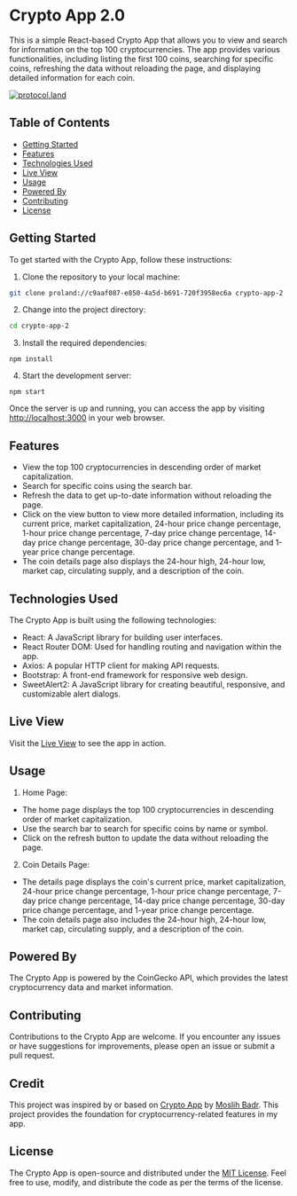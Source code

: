 # Crypto App 2.0

This is a simple React-based Crypto App that allows you to view and search for information on the top 100 cryptocurrencies. The app provides various functionalities, including listing the first 100 coins, searching for specific coins, refreshing the data without reloading the page, and displaying detailed information for each coin.

[![protocol.land](https://arweave.net/eZp8gOeR8Yl_cyH9jJToaCrt2He1PHr0pR4o-mHbEcY)](https://protocol.land/#/repository/<REPO_ID>)

## Table of Contents

- [Getting Started](#getting-started)
- [Features](#features)
- [Technologies Used](#technologies-used)
- [Live View](#live-view)
- [Usage](#usage)
- [Powered By](#powered-by)
- [Contributing](#contributing)
- [License](#license)

## Getting Started

To get started with the Crypto App, follow these instructions:

1. Clone the repository to your local machine:

```bash
git clone proland://c9aaf087-e850-4a5d-b691-720f3958ec6a crypto-app-2
```
2. Change into the project directory:
```bash
cd crypto-app-2
```
3. Install the required dependencies:
```
npm install
```
4. Start the development server:
```
npm start
```
Once the server is up and running, you can access the app by visiting [http://localhost:3000](http://localhost:3000) in your web browser.

## Features

- View the top 100 cryptocurrencies in descending order of market capitalization.
- Search for specific coins using the search bar.
- Refresh the data to get up-to-date information without reloading the page.
- Click on the view button to view more detailed information, including its current price, market capitalization, 24-hour price change percentage, 1-hour price change percentage, 7-day price change percentage, 14-day price change percentage, 30-day price change percentage, and 1-year price change percentage.
- The coin details page also displays the 24-hour high, 24-hour low, market cap, circulating supply, and a description of the coin.

## Technologies Used
The Crypto App is built using the following technologies:

- React: A JavaScript library for building user interfaces.
- React Router DOM: Used for handling routing and navigation within the app.
- Axios: A popular HTTP client for making API requests.
- Bootstrap: A front-end framework for responsive web design.
- SweetAlert2: A JavaScript library for creating beautiful, responsive, and customizable alert dialogs.

## Live View
Visit the [Live View](https://react-cryptocurrencyapp.netlify.app) to see the app in action.

## Usage
1. Home Page:

- The home page displays the top 100 cryptocurrencies in descending order of market capitalization.
- Use the search bar to search for specific coins by name or symbol.
- Click on the refresh button to update the data without reloading the page.
2. Coin Details Page:

- The details page displays the coin's current price, market capitalization, 24-hour price change percentage, 1-hour price change percentage, 7-day price change percentage, 14-day price change percentage, 30-day price change percentage, and 1-year price change percentage.
- The coin details page also includes the 24-hour high, 24-hour low, market cap, circulating supply, and a description of the coin.

## Powered By
The Crypto App is powered by the CoinGecko API, which provides the latest cryptocurrency data and market information.

## Contributing
Contributions to the Crypto App are welcome. If you encounter any issues or have suggestions for improvements, please open an issue or submit a pull request.

## Credit
This project was inspired by or based on
[Crypto App](https://github.com/Moslihbadr/crypto-app) by [Moslih Badr](https://github.com/Moslihbadr). This project provides the foundation for cryptocurrency-related features in my app. 

## License
The Crypto App is open-source and distributed under the [MIT License](./LICENSE). Feel free to use, modify, and distribute the code as per the terms of the license.
